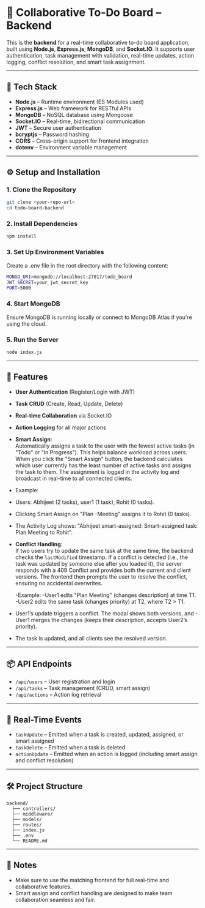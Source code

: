 # 🧠 Collaborative To-Do Board – Backend

This is the **backend** for a real-time collaborative to-do board application, built using **Node.js**, **Express.js**, **MongoDB**, and **Socket.IO**. It supports user authentication, task management with validation, real-time updates, action logging, conflict resolution, and smart task assignment.

---

## 🚀 Tech Stack

- **Node.js** – Runtime environment (ES Modules used)
- **Express.js** – Web framework for RESTful APIs
- **MongoDB** – NoSQL database using Mongoose
- **Socket.IO** – Real-time, bidirectional communication
- **JWT** – Secure user authentication
- **bcryptjs** – Password hashing
- **CORS** – Cross-origin support for frontend integration
- **dotenv** – Environment variable management

---

## ⚙️ Setup and Installation

### 1. Clone the Repository
 ```bash
 git clone <your-repo-url>
 cd todo-board-backend
```
### 2. Install Dependencies
```bash
npm install
```
### 3. Set Up Environment Variables
Create a .env file in the root directory with the following content:

```bash
MONGO_URI=mongodb://localhost:27017/todo_board
JWT_SECRET=your_jwt_secret_key
PORT=5000
```
### 4. Start MongoDB
Ensure MongoDB is running locally or connect to MongoDB Atlas if you're using the cloud.

### 5. Run the Server

```bash
node index.js
```

---

## 📝 Features

- **User Authentication** (Register/Login with JWT)
- **Task CRUD** (Create, Read, Update, Delete)
- **Real-time Collaboration** via Socket.IO
- **Action Logging** for all major actions
- **Smart Assign**:  
  Automatically assigns a task to the user with the fewest active tasks (in "Todo" or "In Progress"). This helps balance workload across users. When you click the "Smart Assign" button, the backend calculates which user currently has the least number of active tasks and assigns the task to them. The assignment is logged in the activity log and broadcast in real-time to all connected clients.

 - Example:
 - Users: Abhijeet (2 tasks), user1 (1 task), Rohit (0 tasks).
 - Clicking Smart Assign on "Plan -Meeting" assigns it to Rohit (0 tasks).
 - The Activity Log shows: "Abhijeet smart-assigned: Smart-assigned task: Plan Meeting to Rohit".


- **Conflict Handling**:  
  If two users try to update the same task at the same time, the backend checks the `lastModified` timestamp. If a conflict is detected (i.e., the task was updated by someone else after you loaded it), the server responds with a 409 Conflict and provides both the current and client versions. The frontend then prompts the user to resolve the conflict, ensuring no accidental overwrites.
   
  -Example:
  -User1 edits "Plan Meeting" (changes description) at time T1.
  -User2 edits the same task (changes priority) at T2, where T2 > T1.
 - User1’s update triggers a conflict. The modal shows both versions, and -User1 merges the changes (keeps their description, accepts User2’s priority).
 - The task is updated, and all clients see the resolved version.

---

## 📦 API Endpoints

- `/api/users` – User registration and login
- `/api/tasks` – Task management (CRUD, smart assign)
- `/api/actions` – Action log retrieval

---

## 📡 Real-Time Events

- `taskUpdate` – Emitted when a task is created, updated, assigned, or smart assigned
- `taskDelete` – Emitted when a task is deleted
- `actionUpdate` – Emitted when an action is logged (including smart assign and conflict resolution)

---

## 🛠️ Project Structure

```
backend/
  ├── controllers/
  ├── middleware/
  ├── models/
  ├── routes/
  ├── index.js
  ├── .env
  └── README.md
```

---

## 🧩 Notes

- Make sure to use the matching frontend for full real-time and collaborative features.
- Smart assign and conflict handling are designed to make team collaboration seamless and fair.